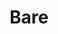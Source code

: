 ---
title:			"Bare"
slug:			bare
src:			/template-overviews/bare
categories:		template landing-pages unstyled navigation-menus
description:	"An unstlyed starter template for Bootstrap 4 with predefined file paths for easy development."
bump:			"A Bootstrap HTML starter template."
img-src:		/img/templates/bare.jpg
img-desc:		"Bare Bootstrap HTML Starter Template"
layout:			template-overview

meta-title: "Bare - Bootstrap Starter Template"
meta-description: "A basic Bootstrap 4 starter template with predefined file paths for rapid development. All Start Bootstrap templates are free to download and open source."

features:
  - Fixed top navigation
  - Preset file paths

long-description: "Bare is a basic Bootstrap 4 starter template that you can download, unzip, and use out of the box without having to change any file paths."

alt-version:		"no"
user-version:		"no"

v4-version:			"yes"
alt-v4:				"https://github.com/BlackrockDigital/startbootstrap-bare/archive/v4-dev.zip"

redirect_from:
  - /bare/
  - /bare.php/
  - /templates/bare.html/
  - /downloads/bare.zip/
---